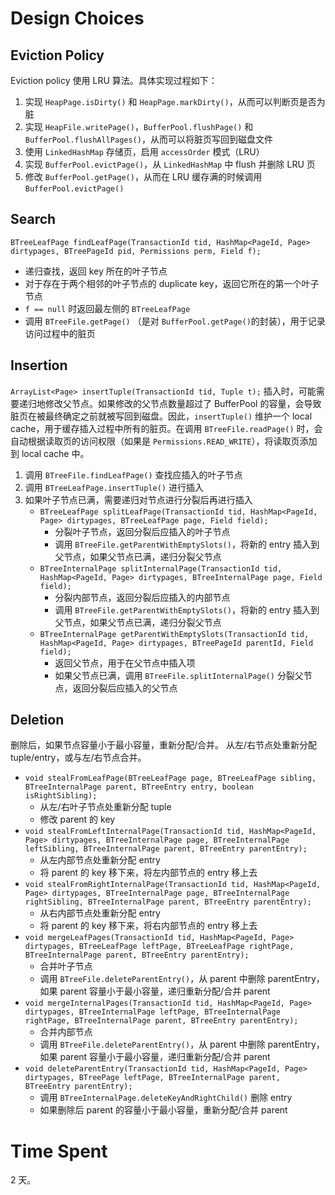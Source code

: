 # Design Choices

## Eviction Policy

Eviction policy 使用 LRU 算法。具体实现过程如下：
1. 实现 `HeapPage.isDirty()` 和 `HeapPage.markDirty()`，从而可以判断页是否为脏
2. 实现 `HeapFile.writePage()`，`BufferPool.flushPage()` 和 `BufferPool.flushAllPages()`，从而可以将脏页写回到磁盘文件
3. 使用 `LinkedHashMap` 存储页，启用 `accessOrder` 模式（LRU）
4. 实现 `BufferPool.evictPage()`，从 `LinkedHashMap` 中 flush 并删除 LRU 页
5. 修改 `BufferPool.getPage()`，从而在 LRU 缓存满的时候调用 `BufferPool.evictPage()`

## Search
`BTreeLeafPage findLeafPage(TransactionId tid, HashMap<PageId, Page> dirtypages, BTreePageId pid, Permissions perm, Field f);`
- 递归查找，返回 key 所在的叶子节点
- 对于存在于两个相邻的叶子节点的 duplicate key，返回它所在的第一个叶子节点
- `f == null` 时返回最左侧的 `BTreeLeafPage`
- 调用 `BTreeFile.getPage()` （是对 `BufferPool.getPage()`的封装），用于记录访问过程中的脏页

## Insertion
`ArrayList<Page> insertTuple(TransactionId tid, Tuple t);`
插入时，可能需要递归地修改父节点。如果修改的父节点数量超过了 BufferPool 的容量，会导致脏页在被最终确定之前就被写回到磁盘。因此，`insertTuple()` 维护一个 local cache，用于缓存插入过程中所有的脏页。在调用 `BTreeFile.readPage()` 时，会自动根据读取页的访问权限（如果是 `Permissions.READ_WRITE`），将读取页添加到 local cache 中。
1. 调用 `BTreeFile.findLeafPage()` 查找应插入的叶子节点
2. 调用 `BTreeLeafPage.insertTuple()` 进行插入
3. 如果叶子节点已满，需要递归对节点进行分裂后再进行插入
   - `BTreeLeafPage splitLeafPage(TransactionId tid, HashMap<PageId, Page> dirtypages, BTreeLeafPage page, Field field);`
		- 分裂叶子节点，返回分裂后应插入的叶子节点
		- 调用 `BTreeFile.getParentWithEmptySlots()`，将新的 entry 插入到父节点，如果父节点已满，递归分裂父节点
	- `BTreeInternalPage splitInternalPage(TransactionId tid, HashMap<PageId, Page> dirtypages, BTreeInternalPage page, Field field);`
		- 分裂内部节点，返回分裂后应插入的内部节点
		- 调用 `BTreeFile.getParentWithEmptySlots()`，将新的 entry 插入到父节点，如果父节点已满，递归分裂父节点
	- `BTreeInternalPage getParentWithEmptySlots(TransactionId tid, HashMap<PageId, Page> dirtypages, BTreePageId parentId, Field field);`
		- 返回父节点，用于在父节点中插入项
		- 如果父节点已满，调用 `BTreeFile.splitInternalPage()` 分裂父节点，返回分裂后应插入的父节点
  
## Deletion
删除后，如果节点容量小于最小容量，重新分配/合并。
从左/右节点处重新分配 tuple/entry，或与左/右节点合并。
- `void stealFromLeafPage(BTreeLeafPage page, BTreeLeafPage sibling, BTreeInternalPage parent, BTreeEntry entry, boolean isRightSibling);`
	- 从左/右叶子节点处重新分配 tuple
	- 修改 parent 的 key
- `void stealFromLeftInternalPage(TransactionId tid, HashMap<PageId, Page> dirtypages, BTreeInternalPage page, BTreeInternalPage leftSibling, BTreeInternalPage parent, BTreeEntry parentEntry);`
	- 从左内部节点处重新分配 entry
	- 将 parent 的 key 移下来，将左内部节点的 entry 移上去
- `void stealFromRightInternalPage(TransactionId tid, HashMap<PageId, Page> dirtypages, BTreeInternalPage page, BTreeInternalPage rightSibling, BTreeInternalPage parent, BTreeEntry parentEntry);`
	- 从右内部节点处重新分配 entry
	- 将 parent 的 key 移下来，将右内部节点的 entry 移上去
- `void mergeLeafPages(TransactionId tid, HashMap<PageId, Page> dirtypages, BTreeLeafPage leftPage, BTreeLeafPage rightPage, BTreeInternalPage parent, BTreeEntry parentEntry);`
	- 合并叶子节点
	- 调用 `BTreeFile.deleteParentEntry()`，从 parent 中删除 parentEntry，如果 parent 容量小于最小容量，递归重新分配/合并 parent
- `void mergeInternalPages(TransactionId tid, HashMap<PageId, Page> dirtypages, BTreeInternalPage leftPage, BTreeInternalPage rightPage, BTreeInternalPage parent, BTreeEntry parentEntry);`
	- 合并内部节点
	- 调用 `BTreeFile.deleteParentEntry()`，从 parent 中删除 parentEntry，如果 parent 容量小于最小容量，递归重新分配/合并 parent
- `void deleteParentEntry(TransactionId tid, HashMap<PageId, Page> dirtypages, BTreePage leftPage, BTreeInternalPage parent, BTreeEntry parentEntry);`
	- 调用 `BTreeInternalPage.deleteKeyAndRightChild()` 删除 entry
	- 如果删除后 parent 的容量小于最小容量，重新分配/合并 parent

# Time Spent

2 天。


